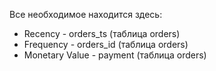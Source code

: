 Все необходимое находится здесь:
- Recency - orders_ts (таблица orders)
- Frequency - orders_id (таблица orders)
- Monetary Value - payment (таблица orders)
